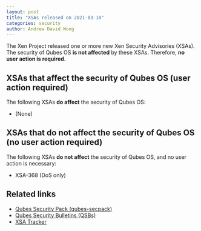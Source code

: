 ```yaml
---
layout: post
title: "XSAs released on 2021-03-18"
categories: security
author: Andrew David Wong
---
```


The Xen Project released one or more new Xen Security Advisories (XSAs).
The security of Qubes OS **is not affected** by these XSAs.
Therefore, **no user action is required**.


XSAs that affect the security of Qubes OS (user action required)
----------------------------------------------------------------

The following XSAs **do affect** the security of Qubes OS:

 - (None)


XSAs that do not affect the security of Qubes OS (no user action required)
--------------------------------------------------------------------------

The following XSAs **do not affect** the security of Qubes OS, and no user action is necessary:

 - XSA-368 (DoS only)


Related links
-------------

 - [Qubes Security Pack (qubes-secpack)](/security/pack/)
 - [Qubes Security Bulletins (QSBs)](/security/bulletins/)
 - [XSA Tracker](/security/xsa/)

